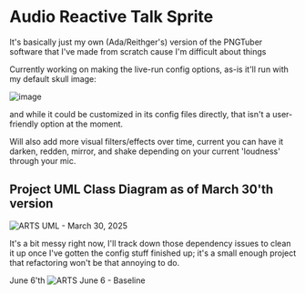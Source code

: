 # Audio Reactive Talk Sprite
 It's basically just my own (Ada/Reithger's) version of the PNGTuber software that I've made from scratch cause I'm difficult about things

 Currently working on making the live-run config options, as-is it'll run with my default skull image:
 
 ![image](https://github.com/user-attachments/assets/db8cdba0-7e41-4c5b-8597-d30a27768fde)

and while it could be customized in its config files directly, that isn't a user-friendly option at the moment.

Will also add more visual filters/effects over time, current you can have it darken, redden, mirror, and shake depending on your current 'loudness' through your mic.

## Project UML Class Diagram as of March 30'th version

![ARTS UML - March 30, 2025](https://github.com/user-attachments/assets/9e25e2ce-e1df-4542-bd9e-f830cec8f0ed)

It's a bit messy right now, I'll track down those dependency issues to clean it up once I've gotten the config stuff finished up; it's a small enough project that refactoring won't be that annoying to do.

June 6'th
![ARTS June 6 - Baseline](https://github.com/user-attachments/assets/e5a57914-b9f4-4ec5-b98f-06c6c4e0eed3)

